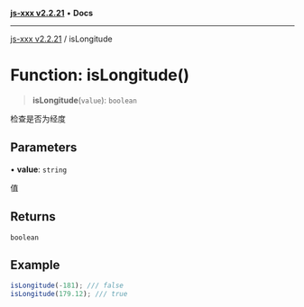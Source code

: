 [**js-xxx v2.2.21**](../README.md) • **Docs**

***

[js-xxx v2.2.21](../README.md) / isLongitude

# Function: isLongitude()

> **isLongitude**(`value`): `boolean`

检查是否为经度

## Parameters

• **value**: `string`

值

## Returns

`boolean`

## Example

```ts
isLongitude(-181); /// false
isLongitude(179.12); /// true
```
